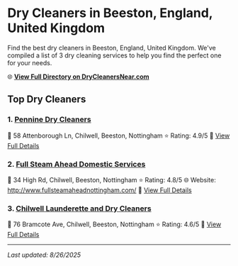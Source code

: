 # Dry Cleaners in Beeston, England, United Kingdom

Find the best dry cleaners in Beeston, England, United Kingdom. We've compiled a list of 3 dry cleaning services to help you find the perfect one for your needs.

🌐 **[View Full Directory on DryCleanersNear.com](https://drycleanersnear.com/city/United%20Kingdom/England/Beeston)**

## Top Dry Cleaners

### 1. [Pennine Dry Cleaners](https://drycleanersnear.com/dryCleaner/6891661b2c4a23913ff11361/pennine-dry-cleaners)
📍 58 Attenborough Ln, Chilwell, Beeston, Nottingham
⭐ Rating: 4.9/5
🔗 [View Full Details](https://drycleanersnear.com/dryCleaner/6891661b2c4a23913ff11361/pennine-dry-cleaners)

### 2. [Full Steam Ahead Domestic Services](https://drycleanersnear.com/dryCleaner/6891664f2c4a23913ff11425/full-steam-ahead-domestic-services)
📍 34 High Rd, Chilwell, Beeston, Nottingham
⭐ Rating: 4.8/5
🌐 Website: http://www.fullsteamaheadnottingham.com/
🔗 [View Full Details](https://drycleanersnear.com/dryCleaner/6891664f2c4a23913ff11425/full-steam-ahead-domestic-services)

### 3. [Chilwell Launderette and Dry Cleaners](https://drycleanersnear.com/dryCleaner/689165b42c4a23913ff1111f/chilwell-launderette-and-dry-cleaners)
📍 76 Bramcote Ave, Chilwell, Beeston, Nottingham
⭐ Rating: 4.6/5
🔗 [View Full Details](https://drycleanersnear.com/dryCleaner/689165b42c4a23913ff1111f/chilwell-launderette-and-dry-cleaners)


---

*Last updated: 8/26/2025*
